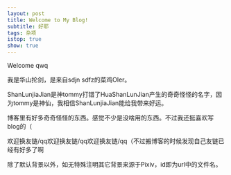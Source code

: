 ```yaml
---
layout: post
title: Welcome to My Blog!
subtitle: 好耶
tags: 杂项
istop: true
show: true
---
```


Welcome qwq

我是华山抡剑，是来自sdjn sdfz的菜鸡OIer。

ShanLunjiaJian是神tommy打错了HuaShanLunJian产生的奇奇怪怪的名字，因为tommy是神仙，我相信ShanLunjiaJian能给我带来好运。

博客里有好多奇奇怪怪的东西。感觉不少是没啥用的东西。不过我还挺喜欢写blog的（

欢迎换友链/qq欢迎换友链/qq欢迎换友链/qq（不过搬博客的时候发现自己友链已经有好多了啊

除了默认背景以外，如无特殊注明其它背景来源于Pixiv，id即为url中的文件名。